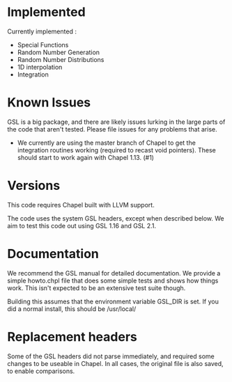 Implemented
===========

Currently implemented :
* Special Functions
* Random Number Generation
* Random Number Distributions
* 1D interpolation
* Integration


Known Issues
============

GSL is a big package, and there are likely issues lurking 
in the large parts of the code that aren't tested. Please 
file issues for any problems that arise.

* We currently are using the master branch of Chapel to get 
the integration routines working (required to recast void pointers).
These should start to work again with Chapel 1.13. (#1)

Versions
========

This code requires Chapel built with LLVM support. 

The code uses the system GSL headers, except when described
below. We aim to test this code out using GSL 1.16 and GSL 2.1. 

Documentation
=============

We recommend the GSL manual for detailed documentation. We provide
a simple howto.chpl file that does some simple tests and shows how 
things work. This isn't expected to be an extensive test suite though.

Building this assumes that the environment variable GSL_DIR is set. 
If you did a normal install, this should be /usr/local/


Replacement headers
===================

Some of the GSL headers did not parse immediately, and 
required some changes to be useable in Chapel. 
In all cases, the 
original file is also saved, to enable comparisons.

